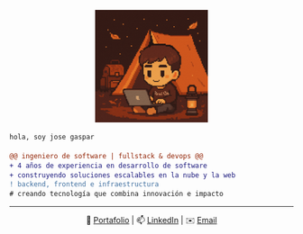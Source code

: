 <p align="center">
  <img src="/imagen.png" alt="avatar" height="200"/>
</p>

```diff
hola, soy jose gaspar

@@ ingeniero de software | fullstack & devops @@
+ 4 años de experiencia en desarrollo de software
+ construyendo soluciones escalables en la nube y la web
! backend, frontend e infraestructura
# creando tecnología que combina innovación e impacto
```

---
<p align="center"> 🐼 <a href="https://www.devgaspar.me/">Portafolio</a> | 📫 <a href="https://www.linkedin.com/in/devgaspar">LinkedIn</a> | ✉️ <a href="mailto:jgasparlopez29@gmail.com">Email</a></p>
